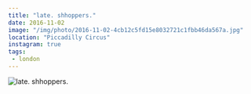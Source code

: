 ```yaml
---
title: "late. shhoppers."
date: 2016-11-02
image: "/img/photo/2016-11-02-4cb12c5fd15e8032721c1fbb46da567a.jpg"
location: "Piccadilly Circus"
instagram: true
tags:
 - london
---
```


![late. shhoppers.](/img/photo/2016-11-02-4cb12c5fd15e8032721c1fbb46da567a.jpg)
